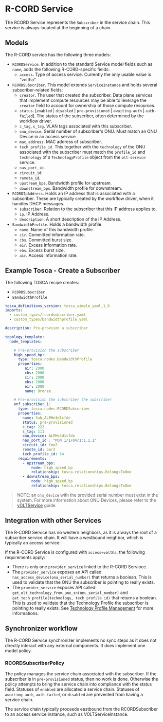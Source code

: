 # R-CORD Service

The RCORD Service represents the `Subscriber` in the service chain. This service is always located at the beginning of a chain.

## Models

The R-CORD service has the following three models:

- `RCORDService`. In addition to the standard Service model fields such as `name`, adds the following R-CORD-specific fields:
    - `access`. Type of access service. Currently the only usable value is "voltha".
- `RCORDSubscriber`. This model extends `ServiceInstance` and holds several subscriber-related fields:
    - `creator`. The user that created the subscriber. Data plane services that implement compute resources may be able to leverage the `creator` field to account for ownership of those compute resources.
    - `status`. [`enabled` | `disabled` | `pre-provisioned` | `awaiting-auth` | `auth-failed`]. The status of the subscriber, often determined by the workflow driver.
    - `c_tag`, `s_tag`. VLAN tags associated with this subscriber.
    - `onu_device`. Serial number of subscriber's ONU. Must match an ONU Device in an access service.
    - `mac_address`. MAC address of subscriber.
    - `tech_profile_id`. This together with the `technology` of the ONU associated with the subscriber must match the `profile_id` and `technology` of a `TechnologyProfile` object from the `olt-service` service.
    - `nas_port_id`.
    - `circuit_id`.
    - `remote_id`.
    - `upstream_bps`. Bandwidth profile for upstream.
    - `downstream_bps`. Bandwidth profile for downstream.
- `RCORDIpAddress`. Holds an IP address that is associated with a subscriber. These are typically created by the workflow driver, when it handles DHCP messages.
    - `subscriber`. Relation to the subscriber that this IP address applies to.
    - `ip`. IP Address.
    - `description`. A short description of the IP Address.
- `BandwidthProfile`. Holds a bandwidth profile.
    - `name`. Name of this bandwidth profile.
    - `cir`. Committed information rate.
    - `cbs`. Committed burst size.
    - `eir`. Excess information rate.
    - `ebs`. Excess burst size.
    - `air`. Access information rate.



## Example Tosca - Create a Subscriber

The following TOSCA recipe creates:

- `RCORDSubscriber`
- `BandwidthProfile`

```yaml
tosca_definitions_version: tosca_simple_yaml_1_0
imports:
  - custom_types/rcordsubscriber.yaml
  - custom_types/bandwidthprofile.yaml

description: Pre-provsion a subscriber

topology_template:
  node_templates:

    # Pre-provision the subscriber
    high_speed_bp:
      type: tosca.nodes.BandwidthProfile
      properties:
         air: 2000
         cbs: 2000
         cir: 2000
         ebs: 2000
         eir: 2000
         name: Bronze

    # Pre-provision the subscriber the subscriber
    onf_subscriber_1:
      type: tosca.nodes.RCORDSubscriber
      properties:
        name: Sub_ALPHe3d1cfde
        status: pre-provisioned
        c_tag: 222
        s_tag: 111
        onu_device: ALPHe3d1cfde
        nas_port_id : "PON 1/1/04/1:1.1.1"
        circuit_id: foo2
        remote_id: bar2
        tech_profile_id: 64
      requirements:
        - upstream_bps:
            node: high_speed_bp
            relationship: tosca.relationships.BelongsToOne
        - downstream_bps:
            node: high_speed_bp
            relationship: tosca.relationships.BelongsToOne
```

> NOTE: an `onu_device` with the provided serial number must exist in the system.
> For more information about ONU Devices, please refer to the
> [vOLTService](../olt-service/README.md) guide.

## Integration with other Services

The R-CORD Service has no western neighbors, as it is always the root of a subscriber service chain. It will have a westbound neighbor, which is typically an access service.

If the R-CORD Service is configured with `access=voltha`, the following requirements apply:

- There is only one `provider_service` linked to the R-CORD Servioce.
- The `provider_service` exposes an API called `has_access_device(onu_serial_number)`
  that returns a boolean. This is used to validate that the ONU the subscriber
  is pointing to really exists.
- The `provider_service` exposes API called `get_olt_technology_from_unu_sn(onu_serial_number)` and `get_tech_profile(technology, tech_profile_id)`
  that returns a boolean. This is used to validate that the Technology Profile the subscriber
  is pointing to really exists. See [Technology Profile Management](https://github.com/opencord/voltha/tree/master/common/tech_profile) for more informations.

## Synchronizer workflow

The R-CORD Service synchronizer implements no sync steps as it does not directly interact with any external components. It does implement one model policy.

### RCORDSubscriberPolicy

The policy manages the service chain associated with the subscriber. If the subscriber is in `pre-provisioned` status, then no work is done. Otherwise the policy attempts to bring the service chain into compliance with the status field. Statuses of `enabled` are allocated a service chain. Statuses of `awaiting-auth`, `auth-failed`, or `disabled` are prevented from having a service chain.

The service chain typically proceeds eastbound from the RCORDSubscriber to an access service instance, such as VOLTServiceInstance.




